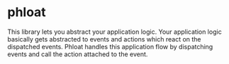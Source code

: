phloat
======

This library lets you abstract your application logic. Your application logic basically gets abstracted to events
and actions which react on the dispatched events. Phloat handles this application flow by dispatching events and call
the action attached to the event.